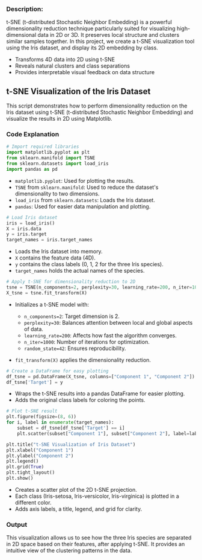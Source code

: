 ### Description:

t-SNE (t-distributed Stochastic Neighbor Embedding) is a powerful dimensionality reduction technique particularly suited for visualizing high-dimensional data in 2D or 3D. It preserves local structure and clusters similar samples together. In this project, we create a t-SNE visualization tool using the Iris dataset, and display its 2D embedding by class.

- Transforms 4D data into 2D using t-SNE
- Reveals natural clusters and class separations
- Provides interpretable visual feedback on data structure

## t-SNE Visualization of the Iris Dataset

This script demonstrates how to perform dimensionality reduction on the Iris dataset using t-SNE (t-distributed Stochastic Neighbor Embedding) and visualize the results in 2D using Matplotlib.

### Code Explanation

```python
# Import required libraries
import matplotlib.pyplot as plt
from sklearn.manifold import TSNE
from sklearn.datasets import load_iris
import pandas as pd
```

* `matplotlib.pyplot`: Used for plotting the results.
* `TSNE` from `sklearn.manifold`: Used to reduce the dataset's dimensionality to two dimensions.
* `load_iris` from `sklearn.datasets`: Loads the Iris dataset.
* `pandas`: Used for easier data manipulation and plotting.

```python
# Load Iris dataset
iris = load_iris()
X = iris.data
y = iris.target
target_names = iris.target_names
```

* Loads the Iris dataset into memory.
* `X` contains the feature data (4D).
* `y` contains the class labels (0, 1, 2 for the three Iris species).
* `target_names` holds the actual names of the species.

```python
# Apply t-SNE for dimensionality reduction to 2D
tsne = TSNE(n_components=2, perplexity=30, learning_rate=200, n_iter=1000, random_state=42)
X_tsne = tsne.fit_transform(X)
```

* Initializes a t-SNE model with:

  * `n_components=2`: Target dimension is 2.
  * `perplexity=30`: Balances attention between local and global aspects of data.
  * `learning_rate=200`: Affects how fast the algorithm converges.
  * `n_iter=1000`: Number of iterations for optimization.
  * `random_state=42`: Ensures reproducibility.
* `fit_transform(X)` applies the dimensionality reduction.

```python
# Create a DataFrame for easy plotting
df_tsne = pd.DataFrame(X_tsne, columns=["Component 1", "Component 2"])
df_tsne['Target'] = y
```

* Wraps the t-SNE results into a pandas DataFrame for easier plotting.
* Adds the original class labels for coloring the points.

```python
# Plot t-SNE result
plt.figure(figsize=(8, 6))
for i, label in enumerate(target_names):
    subset = df_tsne[df_tsne['Target'] == i]
    plt.scatter(subset["Component 1"], subset["Component 2"], label=label, s=60)

plt.title("t-SNE Visualization of Iris Dataset")
plt.xlabel("Component 1")
plt.ylabel("Component 2")
plt.legend()
plt.grid(True)
plt.tight_layout()
plt.show()
```

* Creates a scatter plot of the 2D t-SNE projection.
* Each class (Iris-setosa, Iris-versicolor, Iris-virginica) is plotted in a different color.
* Adds axis labels, a title, legend, and grid for clarity.

### Output

This visualization allows us to see how the three Iris species are separated in 2D space based on their features, after applying t-SNE. It provides an intuitive view of the clustering patterns in the data.
